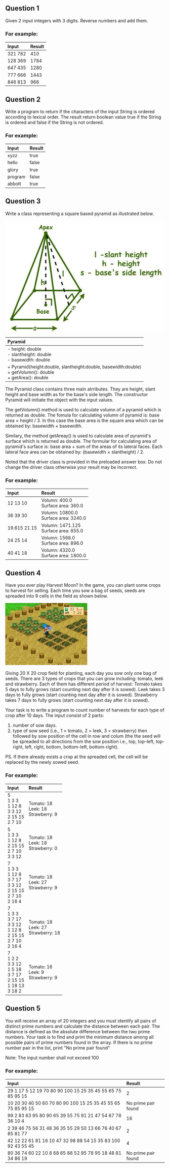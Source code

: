 ## Question 1
Given 2 input integers with 3 digits. Reverse numbers and add them.

### For example:
| **Input**     | **Result** |
|:--------------|:-----------|
|321 782|410|
|128 369|1784|
|647 435|1280|
|777 666|1443|
|846 813|966|

## Question 2
Write a program to return if the characters of the input String is ordered according to lexical order. The result return boolean value true if the String is ordered and false if the String is not ordered.
### For example:
| **Input**     | **Result** |
|:--------------|:-----------|
|xyzz|true|
|hello|false|
|glory|true|
|program|false|
|abbott|true|

## Question 3
Write a class representing a square based pyramid as illustrated below.

![SquarePyramid](SquarePyramid.jpg)

|Pyramid|
|:------|
|- height: double <br> - slantheight: double <br> - basewidth: double|
|+ Pyramid(height:double, slantheight:double, basewidth:double) <br> + getVolumn(): double <br> + getArea(): double|

The Pyramid class contains three main atrributes. They are height, slant height and base width as for the base's side length. The constructor Pyramid will initiate the object with the input values.

The getVolumn() method is used to calculate volumn of a pyramid which is returned as double.
The fomula for calculating volumn of pyramid is: base area × height / 3. In this case the base area is the square area which can be obtained by: basewidth × basewidth.

Similary, the method getAreay() is used to calculate area of pyramid's surface which is returned as double.
The formular for calculating area of pyramid's surface is: base area + sum of the areas of its lateral faces. Each lateral face area can be obtained by: (basewidth × slantheight) / 2. 

Noted that the driver class is provided in the preloaded answer box. Do not change the driver class otherwise your result may be incorrect.
### For example:
| **Input**     | **Result** |
|:--------------|:-----------|
|12 13 10|Volumn: 400.0<br>Surface area: 360.0|
|36 39 30|Volumn: 10800.0<br>Surface area: 3240.0|
|19.615 21 15|Volumn: 1471.125<br>Surface area: 855.0|
|24 25 14|Volumn: 1568.0<br>Surface area: 896.0|
|40 41 18|Volumn: 4320.0<br>Surface area: 1800.0|

## Question 4
Have you ever play Harvest Moon? In the game, you can plant some crops to harvest for selling. Each time you sow a bag of seeds, seeds are spreaded into 9 cells in the field as shown below.

![field](harvestMoon.jpg)

Giving 20 X 20 crop field for planting, each day you sow only one bag of seeds. There are 3 types of crops that you can grow including: tomato, leek and strawberry. Each of them has different period of harvest:
Tomato takes 5 days to fully grows (start counting next day after it is sowed).
Leek takes 3 days to fully grows (start counting next day after it is sowed).
Strawberry takes 7 days to fully grows (start counting next day after it is sowed).

Your task is to write a program to count number of harvests for each type of crop after 10 days. The input consist of 2 parts:
1. number of sow days.
2. type of sow seed (i.e., 1 = tomato, 2 = leek, 3 = strawberry) then followed by sow position of the cell in row and colum (the the seed will be spreaded to all directions from the sow position i.e., top, top-left, top-right, left, right, bottom, bottom-left, bottom-right).

PS. If there already exists a crop at the spreaded cell, the cell will be replaced by the newly sowed seed.
### For example:
| **Input**     | **Result** |
|:--------------|:-----------|
|5 <br> 1 3 3 <br> 1 12 8 <br> 3 3 12 <br> 2 15 15 <br> 2 7 10 | Tomato: 18 <br> Leek: 18 <br> Strawberry: 9 |
|5 <br> 1 3 3 <br> 1 12 8 <br> 2 15 15 <br> 2 7 10 <br> 3 3 12 <br> |Tomato: 18 <br> Leek: 18 <br> Strawberry: 0 |
|7 <br> 1 3 3 <br> 1 12 8 <br> 3 7 17 <br> 3 3 12 <br> 2 15 15 <br> 2 7 10 <br> 2 16 4 | Tomato: 18 <br> Leek: 27 <br> Strawberry: 9|
|7 <br> 1 3 3 <br> 3 7 17 <br> 3 3 12 <br> 1 12 8 <br> 2 15 15 <br> 2 7 10 <br> 2 16 4 | Tomato: 18 <br> Leek: 27 <br> Strawberry: 18 |
|7 <br> 1 2 2 <br> 3 3 12 <br> 1 5 18 <br> 3 7 17 <br> 2 15 15 <br> 1 18 13 <br> 3 18 2 | Tomato: 16 <br> Leek: 9 <br> Strawberry: 9|


## Question 5
You will receive an array of 20 integers and you must identify all pairs of distinct prime numbers and calculate the distance between each pair. The distance is defined as the absolute difference between the two prime numbers. Your task is to find and print the minimum distance among all possible pairs of prime numbers found in the array. If there is no prime number pair in the list, print "No prime pair found"

Note: The input number shall not exceed 100

### For example:
| **Input**     | **Result** |
|:--------------|:-----------|
|29 1 17 5 12 19 70 80 90 100 15 25 35 45 55 65 75 85 95 15|2|
|10 20 30 40 50 60 70 80 90 100 15 25 35 45 55 65 75 85 95 15|No prime pair found|
|99 2 83 63 95 80 90 65 39 55 75 91 21 47 54 67 78 36 10 4|16|
|2 39 46 75 56 31 48 36 35 55 29 50 13 66 76 40 67 85 81 77|2|
|42 12 22 61 81 16 10 47 32 98 88 54 15 35 83 100 92 43 55 45|4|
|80 36 74 60 22 10 8 68 65 88 52 95 78 95 18 48 81 34 86 19|No prime pair found|
